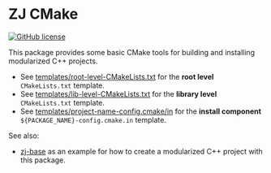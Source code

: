 # ZJ CMake

[![GitHub license](https://img.shields.io/badge/license-Apache--2.0-blue.svg)](https://github.com/zongyaojin/zj-cmake/blob/main/LICENSE)

This package provides some basic CMake tools for building and installing modularized C++ projects.

- See [templates/root-level-CMakeLists.txt](./templates/root-level-CMakeLists.txt.in) for the **root level** `CMakeLists.txt` template.
- See [templates/lib-level-CMakeLists.txt](./templates/lib-level-CMakeLists.txt.in) for the **library level** `CMakeLists.txt` template.
- See [templates/project-name-config.cmake/in](./templates/project-name-config.cmake.in) for the **install component** `${PACKAGE_NAME}-config.cmake.in` template.

See also:

- [zj-base](https://github.com/zongyaojin/zj-base) as an example for how to create a modularized C++ project with this package.

